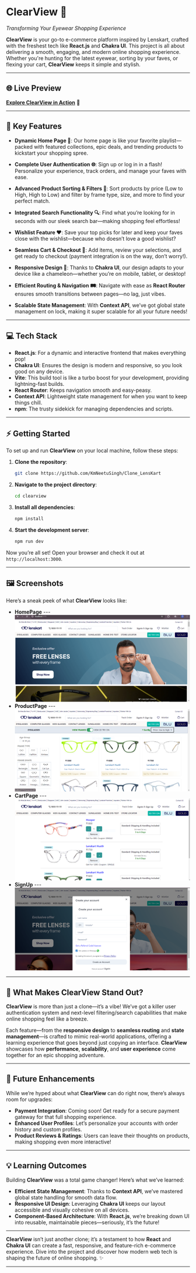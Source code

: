# **ClearView** 🛒  
_Transforming Your Eyewear Shopping Experience_  

**ClearView** is your go-to e-commerce platform inspired by Lenskart, crafted with the freshest tech like **React.js** and **Chakra UI**. This project is all about delivering a smooth, engaging, and modern online shopping experience. Whether you're hunting for the latest eyewear, sorting by your faves, or flexing your cart, **ClearView** keeps it simple and stylish. 

---

## 🌐 **Live Preview**  
[**Explore ClearView in Action**](https://clone-lens-kart.vercel.app/) 🔗

---

## 🚀 **Key Features** 

- **Dynamic Home Page 🏡**: Our home page is like your favorite playlist—packed with featured collections, epic deals, and trending products to kickstart your shopping spree.

- **Complete User Authentication 🌐**: Sign up or log in in a flash! Personalize your experience, track orders, and manage your faves with ease.

- **Advanced Product Sorting & Filters 🔄**: Sort products by price (Low to High, High to Low) and filter by frame type, size, and more to find your perfect match.

- **Integrated Search Functionality 🔍**: Find what you’re looking for in seconds with our sleek search bar—making shopping feel effortless!

- **Wishlist Feature ❤️**: Save your top picks for later and keep your faves close with the wishlist—because who doesn’t love a good wishlist?

- **Seamless Cart & Checkout 🛒**: Add items, review your selections, and get ready to checkout (payment integration is on the way, don’t worry!).

- **Responsive Design 📱**: Thanks to **Chakra UI**, our design adapts to your device like a chameleon—whether you’re on mobile, tablet, or desktop!

- **Efficient Routing & Navigation 🛤️**: Navigate with ease as **React Router** ensures smooth transitions between pages—no lag, just vibes.

- **Scalable State Management**: With **Context API**, we’ve got global state management on lock, making it super scalable for all your future needs!

---

## 💻 **Tech Stack** 

- **React.js**: For a dynamic and interactive frontend that makes everything pop!
- **Chakra UI**: Ensures the design is modern and responsive, so you look good on any device.
- **Vite**: This build tool is like a turbo boost for your development, providing lightning-fast builds.
- **React Router**: Keeps navigation smooth and easy-peasy.
- **Context API**: Lightweight state management for when you want to keep things chill.
- **npm**: The trusty sidekick for managing dependencies and scripts.

---

## ⚡ **Getting Started** 

To set up and run **ClearView** on your local machine, follow these steps:

1. **Clone the repository**:
   ```bash
   git clone https://github.com/KmNeetuSingh/Clone_LensKart
   ```

2. **Navigate to the project directory**:
   ```bash
   cd clearview
   ```

3. **Install all dependencies**:
   ```bash
   npm install
   ```

4. **Start the development server**:
   ```bash
   npm run dev
   ```

Now you’re all set! Open your browser and check it out at `http://localhost:3000`.

---

## 🖼️ **Screenshots**  
Here’s a sneak peek of what **ClearView** looks like:
- **HomePage** ---  
![Home Page](src/assets/Home.PNG)
- **ProductPage** ---  
![Product Page](src/assets/Product.PNG) 
- **CartPage** ---  
![Cart Page](src/assets/Cart.PNG)
- **SignUp** ---  
![Sign Up](src/assets/Signup.PNG)

---

## 🔮 **What Makes ClearView Stand Out?** 

**ClearView** is more than just a clone—it’s a vibe! We’ve got a killer user authentication system and next-level filtering/search capabilities that make online shopping feel like a breeze. 

Each feature—from the **responsive design** to **seamless routing** and **state management**—is crafted to mimic real-world applications, offering a learning experience that goes beyond just copying an interface. **ClearView** showcases how **performance**, **scalability**, and **user experience** come together for an epic shopping adventure. 

---

## 🌟 **Future Enhancements** 

While we’re hyped about what **ClearView** can do right now, there’s always room for upgrades:

- **Payment Integration**: Coming soon! Get ready for a secure payment gateway for that full shopping experience.
- **Enhanced User Profiles**: Let’s personalize your accounts with order history and custom profiles.
- **Product Reviews & Ratings**: Users can leave their thoughts on products, making shopping even more interactive!

---

## 💡 **Learning Outcomes** 

Building **ClearView** was a total game changer! Here’s what we’ve learned:

- **Efficient State Management**: Thanks to **Context API**, we’ve mastered global state handling for smooth data flow.
- **Responsive UI Design**: Leveraging **Chakra UI** keeps our layout accessible and visually cohesive on all devices.
- **Component-Based Architecture**: With **React.js**, we’re breaking down UI into reusable, maintainable pieces—seriously, it’s the future!

---

**ClearView** isn’t just another clone; it’s a testament to how **React** and **Chakra UI** can create a fast, responsive, and feature-rich e-commerce experience. Dive into the project and discover how modern web tech is shaping the future of online shopping. ✨

---

